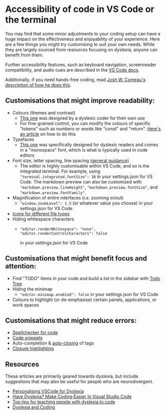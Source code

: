 # Accessibility of code in VS Code or the terminal

You may find that some minor adjustments to your coding setup can have a huge impact on the effectiveness and enjoyability of your experience. Here are a few things you might try customising to suit your own needs. While they are largely sourced from resources focusing on dyslexia, anyone can benefit from them.

Further accessibility features, such as keyboard navigation, screenreader compatibility, and audio cues are described in the [VS Code docs](https://code.visualstudio.com/docs/editor/accessibility).

Additionally, if you need hands-free coding, read [Josh W. Comeau's description of how he does this](https://www.joshwcomeau.com/blog/hands-free-coding/).

## Customisations that might improve readability:
- Colours (themes and contrast)
  * [This one](https://github.com/SpeedyLom/dislexic-vscode) was designed by a dyslexic coder for their own use
  * For fine-grained control, you can modify the colours of specific "tokens" such as numbers or words like "const" and "return". [Here's an article](https://medium.com/@danromans/how-to-customize-semantic-token-colorization-with-visual-studio-code-ac3eab96141b) on how to do this
- Typefaces
  * [This one](https://www.opendyslexic.org/) was specifically designed for dyslexic readers and comes in a "monospace" font, which is what is typically used in code editors
- Font size, letter spacing, line spacing [(general guidance)](https://www.bdadyslexia.org.uk/advice/employers/creating-a-dyslexia-friendly-workplace/dyslexia-friendly-style-guide)
  * The editor is highly customisable within VS Code, and so is the integrated terminal. For example, using `"terminal.integrated.fontSize": 16` in your settings.json for VS Code. The markdown preview can also be customized with `"markdown.preview.lineHeight"`, `"markdown.preview.fontSize"`, and `"markdown.preview.fontFamily"`.
- Magnification of entire interfaces (i.e. zooming in/out)
  * `"window.zoomLevel": 1.5` (or whatever value you choose) in your settings.json for VS Code
- [Icons for different file types](https://marketplace.visualstudio.com/items?itemName=vscode-icons-team.vscode-icons)
- Hiding whitespace characters
  * ```
    "editor.renderWhitespace": "none",
    "editor.renderControlCharacters": false
    ```
    in your settings.json for VS Code

## Customisations that might benefit focus and attention:
- Find "TODO" items in your code and build a list in the sidebar with [Todo Tree](https://marketplace.visualstudio.com/items?itemName=Gruntfuggly.todo-tree)
- Hiding the minimap
  * `"editor.minimap.enabled": false` in your settings.json for VS Code
- Colours to highlight (or de-emphasise) certain panels, applications, or work spaces

## Customisations that might reduce errors:
- [Spellchecker for code](https://marketplace.visualstudio.com/items?itemName=streetsIDEsoftware.code-spell-checker)
- [Code snippets](https://code.visualstudio.com/docs/editor/userdefinedsnippets)
- Auto-completion & [auto-closing](https://marketplace.visualstudio.com/items?itemName=formulahendry.auto-close-tag) of tags
- [Closure highlighting](https://marketplace.visualstudio.com/items?itemName=Durzn.brackethighlighter)

## Resources
These articles are primarily geared towards dyslexia, but include suggestions that may also be useful for people who are neurodivergent.
* [Personalising VSCode for Dyslexia](https://jenn-hall.medium.com/personalising-vscode-for-dyslexia-60aac1a36b4d)
* [Have Dyslexia? Make Coding Easier In Visual Studio Code](https://dev.to/deadlybyte/have-dyslexia-make-coding-easier-in-visual-studio-code-4kmg)
* [Top tips for teaching people with dyslexia to code](https://blog.decoded.com/top-tips-for-teaching-people-with-dyslexia-to-code-ffc604668fe8)
* [Dyslexia and Coding](https://datacarpentry.org/blog/2017/09/coding-and-dyslexia)
